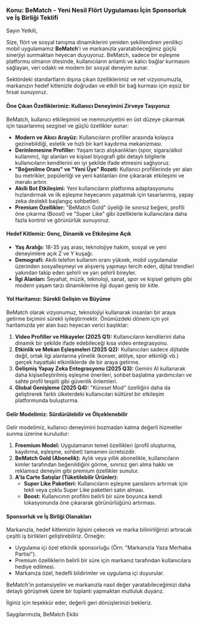 
### **Konu: BeMatch - Yeni Nesil Flört Uygulaması İçin Sponsorluk ve İş Birliği Teklifi**

Sayın Yetkili,

Size, flört ve sosyal tanışma dinamiklerini yeniden şekillendiren yenilikçi mobil uygulamamız **BeMatch**'i ve markanızla yaratabileceğimiz güçlü sinerjiyi sunmaktan heyecan duyuyoruz. BeMatch, sadece bir eşleşme platformu olmanın ötesinde, kullanıcıların anlamlı ve kalıcı bağlar kurmasını sağlayan, veri odaklı ve modern bir sosyal deneyim sunar.

Sektördeki standartların dışına çıkan özelliklerimiz ve net vizyonumuzla, markanızın hedef kitlenizle doğrudan ve etkili bir bağ kurması için eşsiz bir fırsat sunuyoruz.

#### **Öne Çıkan Özelliklerimiz: Kullanıcı Deneyimini Zirveye Taşıyoruz**

BeMatch, kullanıcı etkileşimini ve memnuniyetini en üst düzeye çıkarmak için tasarlanmış sezgisel ve güçlü özellikler sunar:

*   **Modern ve Akıcı Arayüz:** Kullanıcıların profiller arasında kolayca gezinebildiği, estetik ve hızlı bir kart kaydırma mekanizması.
*   **Derinlemesine Profiller:** Yaşam tarzı alışkanlıkları (spor, sigara/alkol kullanımı), ilgi alanları ve kişisel biyografi gibi detaylı bilgilerle kullanıcıların kendilerini en iyi şekilde ifade etmesini sağlıyoruz.
*   **"Beğenilme Oranı" ve "Yeni Üye" Rozeti:** Kullanıcı profillerinde yer alan bu metrikler, popülerliği ve yeni katılanları öne çıkararak etkileşimi ve merakı artırır.
*   **Akıllı Bot Etkileşimi:** Yeni kullanıcıların platforma adaptasyonunu hızlandırmak ve ilk eşleşme heyecanını yaşatmak için tasarlanmış, yapay zeka destekli başlangıç sohbetleri.
*   **Premium Özellikler:** "BeMatch Gold" üyeliği ile sınırsız beğeni, profili öne çıkarma (Boost) ve "Super Like" gibi özelliklerle kullanıcılara daha fazla kontrol ve görünürlük sunuyoruz.

#### **Hedef Kitlemiz: Genç, Dinamik ve Etkileşime Açık**

*   **Yaş Aralığı:** 18-35 yaş arası, teknolojiye hakim, sosyal ve yeni deneyimlere açık Z ve Y kuşağı.
*   **Demografi:** Akıllı telefon kullanım oranı yüksek, mobil uygulamalar üzerinden sosyalleşmeyi ve alışveriş yapmayı tercih eden, dijital trendleri yakından takip eden şehirli ve yarı şehirli bireyler.
*   **İlgi Alanları:** Seyahat, müzik, teknoloji, sanat, spor ve kişisel gelişim gibi modern yaşam tarzı dinamiklerine ilgi duyan geniş bir kitle.

#### **Yol Haritamız: Sürekli Gelişim ve Büyüme**

BeMatch olarak vizyonumuz, teknolojiyi kullanarak insanları bir araya getirme biçimini sürekli iyileştirmektir. Önümüzdeki dönem için yol haritamızda yer alan bazı heyecan verici başlıklar:

1.  **Video Profiller ve Hikayeler (2025 Q1):** Kullanıcıların kendilerini daha dinamik bir şekilde ifade edebileceği kısa video entegrasyonu.
2.  **Etkinlik ve Mekan Eşleşmeleri (2025 Q2):** Kullanıcıları sadece dijitalde değil, ortak ilgi alanlarına yönelik (konser, atölye, spor etkinliği vb.) gerçek hayattaki etkinliklerde de bir araya getirme.
3.  **Gelişmiş Yapay Zeka Entegrasyonu (2025 Q3):** Gemini AI kullanarak daha kişiselleştirilmiş eşleşme önerileri, sohbet başlatma yardımcıları ve sahte profil tespiti gibi güvenlik önlemleri.
4.  **Global Genişleme (2025 Q4):** "Küresel Mod" özelliğini daha da geliştirerek farklı ülkelerdeki kullanıcıları kültürel bir etkileşim platformunda buluşturma.

#### **Gelir Modelimiz: Sürdürülebilir ve Ölçeklenebilir**

Gelir modelimiz, kullanıcı deneyimini bozmadan katma değerli hizmetler sunma üzerine kuruludur:

1.  **Freemium Model:** Uygulamanın temel özellikleri (profil oluşturma, kaydırma, eşleşme, sohbet) tamamen ücretsizdir.
2.  **BeMatch Gold (Abonelik):** Aylık veya yıllık abonelikle, kullanıcıların kimler tarafından beğenildiğini görme, sınırsız geri alma hakkı ve reklamsız deneyim gibi premium özellikler sunulur.
3.  **A'la Carte Satışlar (Tüketilebilir Ürünler):**
    *   **Super Like Paketleri:** Kullanıcıların eşleşme şanslarını artırmak için tekli veya çoklu Super Like paketleri satın alması.
    *   **Boost:** Kullanıcının profilini belirli bir süre boyunca kendi lokasyonunda öne çıkararak görünürlüğünü artırması.

#### **Sponsorluk ve İş Birliği Olanakları**

Markanızla, hedef kitlemizin ilgisini çekecek ve marka bilinirliğinizi artıracak çeşitli iş birlikleri geliştirebiliriz. Örneğin:

*   Uygulama içi özel etkinlik sponsorluğu (Örn: "Markanızla Yaza Merhaba Partisi").
*   Premium özelliklerin belirli bir süre için markanız tarafından kullanıcılara hediye edilmesi.
*   Markanıza özel, hedefli bildirimler ve uygulama içi duyurular.

BeMatch'in potansiyelini ve markanızla nasıl değer yaratabileceğimizi daha detaylı görüşmek üzere bir toplantı yapmaktan mutluluk duyarız.

İlginiz için teşekkür eder, değerli geri dönüşlerinizi bekleriz.

Saygılarımızla,
BeMatch Ekibi
